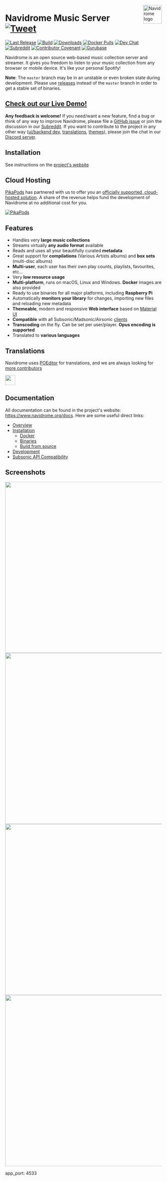 <a href="https://www.navidrome.org"><img src="resources/logo-192x192.png" alt="Navidrome logo" title="navidrome" align="right" height="60px" /></a>

# Navidrome Music Server &nbsp;[![Tweet](https://img.shields.io/twitter/url/http/shields.io.svg?style=social)](https://twitter.com/intent/tweet?text=Tired%20of%20paying%20for%20music%20subscriptions%2C%20and%20not%20finding%20what%20you%20really%20like%3F%20Roll%20your%20own%20streaming%20service%21&url=https://navidrome.org&via=navidrome)

[![Last Release](https://img.shields.io/github/v/release/navidrome/navidrome?logo=github&label=latest&style=flat-square)](https://github.com/navidrome/navidrome/releases)
[![Build](https://img.shields.io/github/actions/workflow/status/navidrome/navidrome/pipeline.yml?branch=master&logo=github&style=flat-square)](https://nightly.link/navidrome/navidrome/workflows/pipeline/master)
[![Downloads](https://img.shields.io/github/downloads/navidrome/navidrome/total?logo=github&style=flat-square)](https://github.com/navidrome/navidrome/releases/latest)
[![Docker Pulls](https://img.shields.io/docker/pulls/deluan/navidrome?logo=docker&label=pulls&style=flat-square)](https://hub.docker.com/r/deluan/navidrome)
[![Dev Chat](https://img.shields.io/discord/671335427726114836?logo=discord&label=discord&style=flat-square)](https://discord.gg/xh7j7yF)
[![Subreddit](https://img.shields.io/reddit/subreddit-subscribers/navidrome?logo=reddit&label=/r/navidrome&style=flat-square)](https://www.reddit.com/r/navidrome/)
[![Contributor Covenant](https://img.shields.io/badge/Contributor%20Covenant-v2.0-ff69b4.svg?style=flat-square)](CODE_OF_CONDUCT.md)
[![Gurubase](https://img.shields.io/badge/Gurubase-Ask%20Navidrome%20Guru-006BFF?style=flat-square)](https://gurubase.io/g/navidrome)

Navidrome is an open source web-based music collection server and streamer. It gives you freedom to listen to your
music collection from any browser or mobile device. It's like your personal Spotify!


**Note**: The `master` branch may be in an unstable or even broken state during development. 
Please use [releases](https://github.com/navidrome/navidrome/releases) instead of 
the `master` branch in order to get a stable set of binaries.

## [Check out our Live Demo!](https://www.navidrome.org/demo/)

__Any feedback is welcome!__ If you need/want a new feature, find a bug or think of any way to improve Navidrome, 
please file a [GitHub issue](https://github.com/navidrome/navidrome/issues) or join the discussion in our 
[Subreddit](https://www.reddit.com/r/navidrome/). If you want to contribute to the project in any other way 
([ui/backend dev](https://www.navidrome.org/docs/developers/), 
[translations](https://www.navidrome.org/docs/developers/translations/), 
[themes](https://www.navidrome.org/docs/developers/creating-themes)), please join the chat in our 
[Discord server](https://discord.gg/xh7j7yF). 

## Installation

See instructions on the [project's website](https://www.navidrome.org/docs/installation/)

## Cloud Hosting

[PikaPods](https://www.pikapods.com) has partnered with us to offer you an 
[officially supported, cloud-hosted solution](https://www.navidrome.org/docs/installation/managed/#pikapods). 
A share of the revenue helps fund the development of Navidrome at no additional cost for you.

[![PikaPods](https://www.pikapods.com/static/run-button.svg)](https://www.pikapods.com/pods?run=navidrome)

## Features
 
 - Handles very **large music collections**
 - Streams virtually **any audio format** available
 - Reads and uses all your beautifully curated **metadata**
 - Great support for **compilations** (Various Artists albums) and **box sets** (multi-disc albums)
 - **Multi-user**, each user has their own play counts, playlists, favourites, etc...
 - Very **low resource usage**
 - **Multi-platform**, runs on macOS, Linux and Windows. **Docker** images are also provided
 - Ready to use binaries for all major platforms, including **Raspberry Pi**
 - Automatically **monitors your library** for changes, importing new files and reloading new metadata 
 - **Themeable**, modern and responsive **Web interface** based on [Material UI](https://material-ui.com)
 - **Compatible** with all Subsonic/Madsonic/Airsonic [clients](https://www.navidrome.org/docs/overview/#apps)
 - **Transcoding** on the fly. Can be set per user/player. **Opus encoding is supported**
 - Translated to **various languages**

## Translations

Navidrome uses [POEditor](https://poeditor.com/) for translations, and we are always looking 
for [more contributors](https://www.navidrome.org/docs/developers/translations/)

<a href="https://poeditor.com/"> 
<img height="32" src="https://github.com/user-attachments/assets/c19b1d2b-01e1-4682-a007-12356c42147c">
</a>

## Documentation
All documentation can be found in the project's website: https://www.navidrome.org/docs. 
Here are some useful direct links:

- [Overview](https://www.navidrome.org/docs/overview/)
- [Installation](https://www.navidrome.org/docs/installation/)
  - [Docker](https://www.navidrome.org/docs/installation/docker/)
  - [Binaries](https://www.navidrome.org/docs/installation/pre-built-binaries/)
  - [Build from source](https://www.navidrome.org/docs/installation/build-from-source/)
- [Development](https://www.navidrome.org/docs/developers/)
- [Subsonic API Compatibility](https://www.navidrome.org/docs/developers/subsonic-api/)

## Screenshots

<p align="left">
    <img height="550" src="https://raw.githubusercontent.com/navidrome/navidrome/master/.github/screenshots/ss-mobile-login.png">
    <img height="550" src="https://raw.githubusercontent.com/navidrome/navidrome/master/.github/screenshots/ss-mobile-player.png">
    <img height="550" src="https://raw.githubusercontent.com/navidrome/navidrome/master/.github/screenshots/ss-mobile-album-view.png">
    <img width="550" src="https://raw.githubusercontent.com/navidrome/navidrome/master/.github/screenshots/ss-desktop-player.png">
</p>
app_port: 4533
